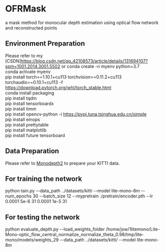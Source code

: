 # OFRMask
a mask method for monocular depth estimation using optical flow network and reconstructed points

## Environment Preparation
Please refer to my [CSDN]https://blog.csdn.net/qq_42108573/article/details/131694107?spm=1001.2014.3001.5502
or 
conda create -n myenv python=3.7  
conda activate myenv  
pip install torch==1.10.1+cu113 torchvision==0.11.2+cu113 torchaudio==0.10.1+cu113 -f https://download.pytorch.org/whl/torch_stable.html  
conda install packaging  
pip install tqdm  
pip install tensorboardx  
pip install timm  
pip install opencv-python -i https://pypi.tuna.tsinghua.edu.cn/simple   
pip install einops  
pip install prettytable  
pip install matplotlib  
pip install future tensorboard  
## Data Preparation

Please refer to [Monodepth2](https://github.com/nianticlabs/monodepth2) to prepare your KITTI data.

## For training the network







python tain.py --data_path
../datasets/kitti
--model
lite-mono-8m
--num_epochs
30
--batch_size
12
--mypretrain
./pretrain/encoder.pth
--lr
0.0001
5e-6
31
0.0001
1e-5
31
















## For testing the network









python evaluate_depth.py --load_weights_folder
/home/jsw/1litemono/Lite-Mono-optic_flow_central_normalize_normalize_theta_0.98/tmp/lite-mono/models/weights_29
--data_path
../datasets/kitti/
--model
lite-mono-8m
